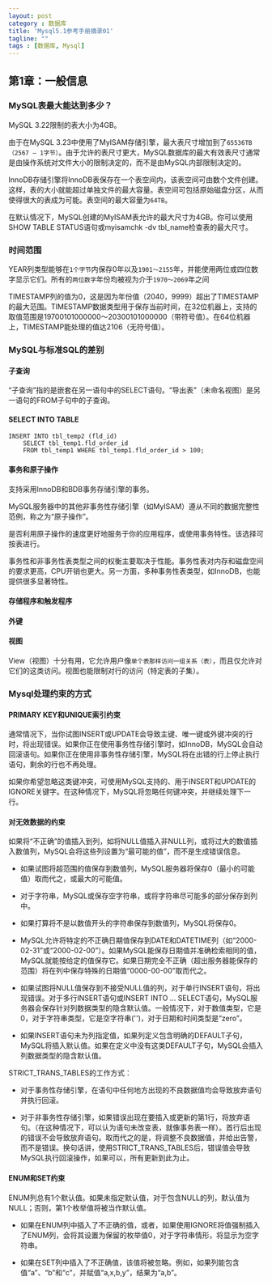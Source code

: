 ```yaml
---
layout: post
category : 数据库
title: 'Mysql5.1参考手册摘录01'
tagline: ""
tags : [数据库, Mysql]
---
```


## 第1章：一般信息

### MySQL表最大能达到多少？

 MySQL 3.22限制的表大小为4GB。

 由于在MySQL 3.23中使用了MyISAM存储引擎，最大表尺寸增加到了`65536TB（2567 – 1字节）`。由于允许的表尺寸更大，MySQL数据库的最大有效表尺寸通常是由操作系统对文件大小的限制决定的，而不是由MySQL内部限制决定的。

<!--break-->

InnoDB存储引擎将InnoDB表保存在一个表空间内，该表空间可由数个文件创建。这样，表的大小就能超过单独文件的最大容量。表空间可包括原始磁盘分区，从而使得很大的表成为可能。表空间的最大容量为`64TB`。

在默认情况下，MySQL创建的MyISAM表允许的最大尺寸为4GB。你可以使用SHOW TABLE STATUS语句或myisamchk -dv tbl_name检查表的最大尺寸。

### 时间范围

YEAR列类型能够在`1个字节`内保存0年以及`1901～2155`年，并能使用两位或四位数字显示它们。所有的`两位数字`年份均被视为介于`1970～2069`年之间

TIMESTAMP列的值为0，这是因为年份值（2040，9999）超出了TIMESTAMP的最大范围。TIMESTAMP数据类型用于保存当前时间，在32位机器上，支持的取值范围是19700101000000～20300101000000（带符号值）。在64位机器上，TIMESTAMP能处理的值达2106（无符号值）。

### MySQL与标准SQL的差别

#### 子查询

“子查询”指的是嵌套在另一语句中的SELECT语句。“导出表”（未命名视图）是另一语句的FROM子句中的子查询。

#### SELECT INTO TABLE

	INSERT INTO tbl_temp2 (fld_id)
	    SELECT tbl_temp1.fld_order_id
	    FROM tbl_temp1 WHERE tbl_temp1.fld_order_id > 100;

#### 事务和原子操作

支持采用InnoDB和BDB事务存储引擎的事务。

MySQL服务器中的其他非事务性存储引擎（如MyISAM）遵从不同的数据完整性范例，称之为“原子操作”。

是否利用原子操作的速度更好地服务于你的应用程序，或使用事务特性。该选择可按表进行。

事务性和非事务性表类型之间的权衡主要取决于性能。事务性表对内存和磁盘空间的要求更高，CPU开销也更大。另一方面，多种事务性表类型，如InnoDB，也能提供很多显著特性。

#### 存储程序和触发程序

#### 外键

#### 视图

View（视图）十分有用，它允许用户像`单个表那样访问一组关系（表）`，而且仅允许对它们的这类访问。视图也能限制对行的访问（特定表的子集）。

### Mysql处理约束的方式

#### PRIMARY KEY和UNIQUE索引约束

通常情况下，当你试图INSERT或UPDATE会导致主键、唯一键或外键冲突的行时，将出现错误。如果你正在使用事务性存储引擎时，如InnoDB，MySQL会自动回滚语句。如果你正在使用非事务性存储引擎，MySQL将在出错的行上停止执行语句，剩余的行也不再处理。

如果你希望忽略这类键冲突，可使用MySQL支持的、用于INSERT和UPDATE的IGNORE关键字。在这种情况下，MySQL将忽略任何键冲突，并继续处理下一行。

#### 对无效数据的约束

如果将“不正确”的值插入到列，如将NULL值插入非NULL列，或将过大的数值插入数值列，MySQL会将这些列设置为“最可能的值”，而不是生成错误信息。

- 如果试图将超范围的值保存到数值列，MySQL服务器将保存0（最小的可能值）取而代之，或最大的可能值。

- 对于字符串，MySQL或保存空字符串，或将字符串尽可能多的部分保存到列中。

- 如果打算将不是以数值开头的字符串保存到数值列，MySQL将保存0。

- MySQL允许将特定的不正确日期值保存到DATE和DATETIME列（如“2000-02-31”或“2000-02-00”）。如果MySQL能保存日期值并准确检索相同的值，MySQL就能按给定的值保存它。如果日期完全不正确（超出服务器能保存的范围）将在列中保存特殊的日期值“0000-00-00”取而代之。

- 如果试图将NULL值保存到不接受NULL值的列，对于单行INSERT语句，将出现错误。对于多行INSERT语句或INSERT INTO ... SELECT语句，MySQL服务器会保存针对列数据类型的隐含默认值。一般情况下，对于数值类型，它是0，对于字符串类型，它是空字符串('')，对于日期和时间类型是“zero”。

- 如果INSERT语句未为列指定值，如果列定义包含明确的DEFAULT子句，MySQL将插入默认值。如果在定义中没有这类DEFAULT子句，MySQL会插入列数据类型的隐含默认值。

STRICT_TRANS_TABLES的工作方式：

-  对于事务性存储引擎，在语句中任何地方出现的不良数据值均会导致放弃语句并执行回滚。

- 对于非事务性存储引擎，如果错误出现在要插入或更新的第1行，将放弃语句。（在这种情况下，可以认为语句未改变表，就像事务表一样）。首行后出现的错误不会导致放弃语句。取而代之的是，将调整不良数据值，并给出告警，而不是错误。换句话讲，使用STRICT_TRANS_TABLES后，错误值会导致MySQL执行回滚操作，如果可以，所有更新到此为止。

#### ENUM和SET约束

ENUM列总有1个默认值。如果未指定默认值，对于包含NULL的列，默认值为NULL；否则，第1个枚举值将被当作默认值。

- 如果在ENUM列中插入了不正确的值，或者，如果使用IGNORE将值强制插入了ENUM列，会将其设置为保留的枚举值0，对于字符串情形，将显示为空字符串。

- 如果在SET列中插入了不正确值，该值将被忽略。例如，如果列能包含值“a”、“b”和“c”，并赋值“a,x,b,y”，结果为“a,b”。

